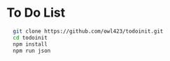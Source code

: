 # To Do List

```bash
  git clone https://github.com/owl423/todoinit.git
  cd todoinit
  npm install
  npm run json
```